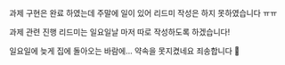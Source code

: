과제 구현은 완료 하였는데 주말에 일이 있어 리드미 작성은 하지 못하였습니다 ㅠㅠ

과제 관련 진행 리드미는 일요일날 마저 따로 작성하도록 하겠습니다!

일요일에 늦게 집에 돌아오는 바람에... 약속을 못지켰네요 죄송합니다 🥲
